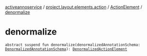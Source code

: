 [activeannoservice](../../index.md) / [project.layout.elements.action](../index.md) / [ActionElement](index.md) / [denormalize](./denormalize.md)

# denormalize

`abstract suspend fun denormalize(denormalizedAnnotationSchema: `[`DenormalizedAnnotationSchema`](../../project.annotationschema/-denormalized-annotation-schema/index.md)`): `[`DenormalizedActionElement`](../-denormalized-action-element/index.md)